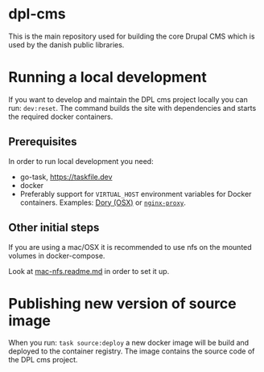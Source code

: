# dpl-cms
This is the main repository used for building the core Drupal CMS which is used by the danish public libraries.

# Running a local development
If you want to develop and maintain the DPL cms project locally you can run: `dev:reset`.
The command builds the site with dependencies and starts the required docker containers.

## Prerequisites
In order to run local development you need:
* go-task, https://taskfile.dev
* docker
* Preferably support for `VIRTUAL_HOST` environment variables for Docker containers. Examples: [Dory (OSX)](https://github.com/FreedomBen/dory) or [`nginx-proxy`](https://github.com/nginx-proxy/nginx-proxy).

## Other initial steps

If you are using a mac/OSX it is recommended to use nfs on the mounted volumes in docker-compose.

Look at [mac-nfs.readme.md](mac-nfs.readme.md) in order to set it up.

# Publishing new version of source image
When you run: `task source:deploy` a new docker image will be build and deployed to the container registry.
The image contains the source code of the DPL cms project.
